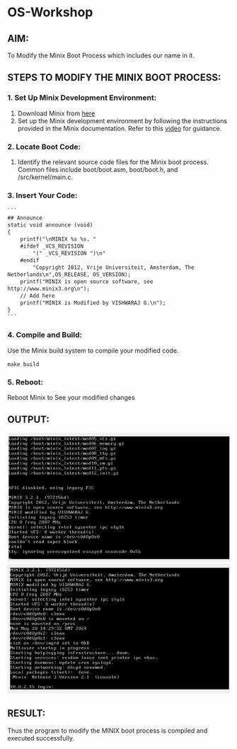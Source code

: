# OS-Workshop
## AIM:
To Modify the Minix Boot Process which includes our name in it.
## STEPS TO MODIFY THE MINIX BOOT PROCESS:
### 1. Set Up Minix Development Environment:
1. Download Minix from [here](http://lms2.cse.saveetha.in/mod/url/view.php?id=718)
2. Set up the Minix development environment by following the instructions provided in the Minix documentation. Refer to this [video](http://lms2.cse.saveetha.in/mod/url/view.php?id=735) for guidance.

### 2. Locate Boot Code:

1. Identify the relevant source code files for the Minix boot process. Common files include boot/boot.asm, boot/boot.h, and /src/kernel/main.c.
### 3. Insert Your Code:
    ```
    ## Announce
    static void announce (void)
    {
        printf("\nMINIX %s %s. "
        #ifdef _VCS_REVISION
            "(" _VCS_REVISION ")\n"
        #endif
            "Copyright 2012, Vrije Universiteit, Amsterdam, The Netherlands\n",OS_RELEASE, OS_VERSION);
        printf("MINIX is open source software, see http://www.minix3.org\n");
        // Add here
        printf("MINIX is Modified by VISHWARAJ G.\n");
    }
    ```
### 4. Compile and Build:
Use the Minix build system to compile your modified code.
```
make build
```
### 5. Reboot:
Reboot Minix to See your modified changes
## OUTPUT:
![alt text](<Screenshot (571).png>)
![alt text](<Screenshot (572).png>)
## RESULT:
Thus the program to modify the MINIX boot process is compiled and executed successfully.